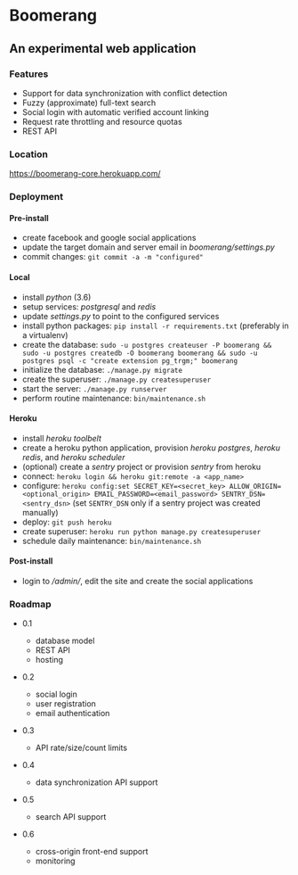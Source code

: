Boomerang
=========

An experimental web application
-------------------------------


### Features
* Support for data synchronization with conflict detection
* Fuzzy (approximate) full-text search
* Social login with automatic verified account linking
* Request rate throttling and resource quotas
* REST API


### Location

https://boomerang-core.herokuapp.com/


### Deployment

#### Pre-install
* create facebook and google social applications
* update the target domain and server email in *boomerang/settings.py*
* commit changes: `git commit -a -m "configured"`

#### Local
* install *python* (3.6)
* setup services: *postgresql* and *redis*
* update *settings.py* to point to the configured services
* install python packages: `pip install -r requirements.txt` (preferably in a virtualenv)
* create the database: `sudo -u postgres createuser -P boomerang && sudo -u postgres createdb -O boomerang boomerang && sudo -u postgres psql -c "create extension pg_trgm;" boomerang`
* initialize the database: `./manage.py migrate`
* create the superuser: `./manage.py createsuperuser`
* start the server: `./manage.py runserver`
* perform routine maintenance: `bin/maintenance.sh`

#### Heroku
* install *heroku toolbelt*
* create a heroku python application, provision *heroku postgres*, *heroku redis*, and *heroku scheduler*
* (optional) create a *sentry* project or provision *sentry* from heroku
* connect: `heroku login && heroku git:remote -a <app_name>`
* configure: `heroku config:set SECRET_KEY=<secret_key> ALLOW_ORIGIN=<optional_origin> EMAIL_PASSWORD=<email_password> SENTRY_DSN=<sentry_dsn>` (set `SENTRY_DSN` only if a sentry project was created manually)
* deploy: `git push heroku`
* create superuser: `heroku run python manage.py createsuperuser`
* schedule daily maintenance: `bin/maintenance.sh`

#### Post-install
* login to */admin/*, edit the site and create the social applications


### Roadmap

* 0.1
    - database model
    - REST API
    - hosting

* 0.2
    - social login
    - user registration
    - email authentication

* 0.3
    - API rate/size/count limits

* 0.4
    - data synchronization API support

* 0.5
    - search API support

* 0.6
    - cross-origin front-end support
    - monitoring
